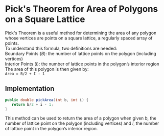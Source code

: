 # Pick's Theorem for Area of Polygons on a Square Lattice
Pick's Theorem is a useful method for determining the area of any polygon whose vertices are points on a square lattice, a regularly spaced array of points.\
To understand this formula, two definitions are needed:\
Boundary Points (_B_): the number of lattice points on the polygon (including vertices)\
Interior Points (_I_): the number of lattice points in the polygon’s interior region\
The area of this polygon is then given by:\
```Area = B/2 + I - 1```
## Implementation
```java
public double pickArea(int b, int i) {
   return b/2 + i - 1;
}
```
This method can be used to return the area of a polygon when given _b_, the number of lattice point on the polygon (including vertices) and _i_, the number of lattice point in the polygon’s interior region.